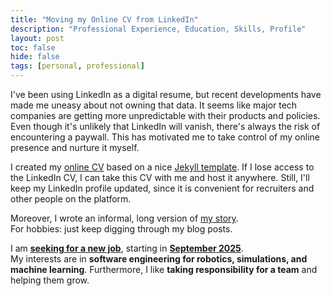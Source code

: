 ```yaml
---
title: "Moving my Online CV from LinkedIn"
description: "Professional Experience, Education, Skills, Profile"
layout: post
toc: false
hide: false
tags: [personal, professional]
---
```


I've been using LinkedIn as a digital resume, but recent developments have made me uneasy about not owning that data.
It seems like major tech companies are getting more unpredictable with their products and policies.
Even though it's unlikely that LinkedIn will vanish, there's always the risk of encountering a paywall.
This has motivated me to take control of my online presence and nurture it myself.

I created my [online CV](https://cv.redick.cc) based on a nice [Jekyll template](https://github.com/sharu725/online-cv).
If I lose access to the LinkedIn CV, I can take this CV with me and host it anywhere.
Still, I'll keep my LinkedIn profile updated, since it is convenient for recruiters and other people on the platform.

Moreover, I wrote an informal, long version of [my story](/my_story).\
For hobbies: just keep digging through my blog posts.

I am **<u>seeking for a new job</u>**, starting in **<u>September 2025</u>**.\
My interests are in **software engineering for robotics, simulations, and machine learning**.
Furthermore, I like **taking responsibility for a team** and helping them grow.